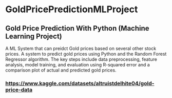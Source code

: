 # GoldPricePredictionMLProject
## Gold Price Prediction With Python (Machine Learning Project)
 A ML System that can preidct Gold prices based on several other stock prices. A system to predict gold prices using Python and the Random Forest Regressor algorithm. The key steps include data preprocessing, feature analysis, model training, and evaluation using R-squared error and a comparison plot of actual and predicted gold prices.
### https://www.kaggle.com/datasets/altruistdelhite04/gold-price-data
